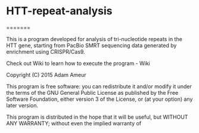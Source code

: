 # HTT-repeat-analysis

=======

This is a program developed for analysis of tri-nucleotide repeats in the HTT gene, starting from PacBio SMRT sequencing data generated by enrichment using CRISPR/Cas9.

Check out Wiki to learn how to execute the program - Wiki

Copyright (C) 2015 Adam Ameur

This program is free software: you can redistribute it and/or modify
it under the terms of the GNU General Public License as published by
the Free Software Foundation, either version 3 of the License, or
(at your option) any later version.

This program is distributed in the hope that it will be useful,
but WITHOUT ANY WARRANTY; without even the implied warranty of
